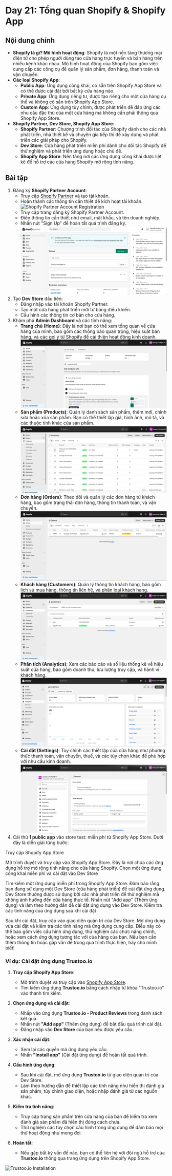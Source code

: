 # Day 21: Tổng quan Shopify & Shopify App

## Nội dung chính
- **Shopify là gì? Mô hình hoạt động**: Shopify là một nền tảng thương mại điện tử cho phép người dùng tạo cửa hàng trực tuyến và bán hàng trên nhiều kênh khác nhau. Mô hình hoạt động của Shopify bao gồm việc cung cấp các công cụ để quản lý sản phẩm, đơn hàng, thanh toán và vận chuyển.
- **Các loại Shopify App**:
    - **Public App**: Ứng dụng công khai, có sẵn trên Shopify App Store và có thể được cài đặt bởi bất kỳ cửa hàng nào.
    - **Private App**: Ứng dụng riêng tư, được tạo riêng cho một cửa hàng cụ thể và không có sẵn trên Shopify App Store.
    - **Custom App**: Ứng dụng tùy chỉnh, được phát triển để đáp ứng các nhu cầu đặc thù của một cửa hàng mà không cần phải thông qua Shopify App Store.
- **Shopify Partner, Dev Store, Shopify App Store**:
    - **Shopify Partner**: Chương trình đối tác của Shopify dành cho các nhà phát triển, nhà thiết kế và chuyên gia tiếp thị để xây dựng và phát triển các giải pháp cho Shopify.
    - **Dev Store**: Cửa hàng phát triển miễn phí dành cho đối tác Shopify để thử nghiệm và phát triển ứng dụng hoặc chủ đề.
    - **Shopify App Store**: Nền tảng nơi các ứng dụng công khai được liệt kê để hỗ trợ các cửa hàng Shopify mở rộng tính năng.

## Bài tập
1. Đăng ký **Shopify Partner Account**:
     - Truy cập [Shopify Partner](https://partners.shopify.com/) và tạo tài khoản.
     - Hoàn thành các thông tin cần thiết để kích hoạt tài khoản.
    ![Shopify Partner Account Registration](https://via.placeholder.com/800x400?text=Shopify+Partner+Account+Registration)
    - Truy cập trang đăng ký Shopify Partner Account.
    - Điền thông tin cần thiết như email, mật khẩu, và tên doanh nghiệp.
    - Nhấn nút "Sign Up" để hoàn tất quá trình đăng ký.
        ![Shopify Partner Account Sign Up](screenshot/image.png)
2. Tạo **Dev Store** đầu tiên:
     - Đăng nhập vào tài khoản Shopify Partner.
     - Tạo một cửa hàng phát triển mới từ bảng điều khiển.
     - Cấu hình các thông tin cơ bản cho cửa hàng.
3. Khám phá **Admin Dashboard** và các tính năng:
    - **Trang chủ (Home)**: Đây là nơi bạn có thể xem tổng quan về cửa hàng của mình, bao gồm các thông báo quan trọng, hiệu suất bán hàng, và các gợi ý từ Shopify để cải thiện hoạt động kinh doanh.
    ![alt text](screenshot/image1.png)
    - **Sản phẩm (Products)**: Quản lý danh sách sản phẩm, thêm mới, chỉnh sửa hoặc xóa sản phẩm. Bạn có thể thiết lập giá, hình ảnh, mô tả, và các thuộc tính khác của sản phẩm.
    ![alt text](screenshot/image2.png)
    - **Đơn hàng (Orders)**: Theo dõi và quản lý các đơn hàng từ khách hàng, bao gồm trạng thái đơn hàng, thông tin thanh toán, và vận chuyển.
    ![alt text](screenshot/image-1.png)
    - **Khách hàng (Customers)**: Quản lý thông tin khách hàng, bao gồm lịch sử mua hàng, thông tin liên hệ, và phân loại khách hàng.
    ![alt text](screenshot/image-2.png)
    - **Phân tích (Analytics)**: Xem các báo cáo và số liệu thống kê về hiệu suất cửa hàng, bao gồm doanh thu, lưu lượng truy cập, và hành vi khách hàng.
     ![alt text](screenshot/image-3.png)
    - **Cài đặt (Settings)**: Tùy chỉnh các thiết lập của cửa hàng như phương thức thanh toán, vận chuyển, thuế, và các tùy chọn khác để phù hợp với nhu cầu kinh doanh.
    ![alt text](screenshot/image-4.png)
4. Cài thử **1 public app** vào store test:
    miễn phí từ Shopify App Store. Dưới đây là diễn giải từng bước:

Truy cập Shopify App Store

Mở trình duyệt và truy cập vào Shopify App Store. Đây là nơi chứa các ứng dụng hỗ trợ mở rộng tính năng cho cửa hàng Shopify.
Chọn một ứng dụng công khai miễn phí và cài đặt vào Dev Store

Tìm kiếm một ứng dụng miễn phí trong Shopify App Store.
Đảm bảo rằng bạn đang sử dụng một Dev Store (cửa hàng phát triển) để cài đặt ứng dụng. Dev Store thường được sử dụng bởi các nhà phát triển để thử nghiệm mà không ảnh hưởng đến cửa hàng thực tế.
Nhấn nút "Add app" (Thêm ứng dụng) và làm theo hướng dẫn để cài đặt ứng dụng vào Dev Store.
Kiểm tra các tính năng của ứng dụng sau khi cài đặt

Sau khi cài đặt, truy cập vào giao diện quản trị của Dev Store.
Mở ứng dụng vừa cài đặt và kiểm tra các tính năng mà ứng dụng cung cấp. Điều này có thể bao gồm việc cấu hình ứng dụng, thử nghiệm các chức năng chính, hoặc xem cách ứng dụng tương tác với cửa hàng của bạn.
Nếu bạn cần thêm thông tin hoặc gặp vấn đề trong quá trình thực hiện, hãy cho mình biết!
### Ví dụ: Cài đặt ứng dụng Trustoo.io

1. **Truy cập Shopify App Store**:
    - Mở trình duyệt và truy cập vào [Shopify App Store](https://apps.shopify.com/).
    - Tìm kiếm ứng dụng **Trustoo.io** bằng cách nhập từ khóa "Trustoo.io" vào thanh tìm kiếm.

2. **Chọn ứng dụng và cài đặt**:
    - Nhấp vào ứng dụng **Trustoo.io - Product Reviews** trong danh sách kết quả.
    - Nhấn nút **"Add app"** (Thêm ứng dụng) để bắt đầu quá trình cài đặt.
    - Đăng nhập vào **Dev Store** của bạn nếu được yêu cầu.

3. **Xác nhận cài đặt**:
    - Xem lại các quyền mà ứng dụng yêu cầu.
    - Nhấn **"Install app"** (Cài đặt ứng dụng) để hoàn tất quá trình.

4. **Cấu hình ứng dụng**:
    - Sau khi cài đặt, mở ứng dụng **Trustoo.io** từ giao diện quản trị của Dev Store.
    - Làm theo hướng dẫn để thiết lập các tính năng như hiển thị đánh giá sản phẩm, tùy chỉnh giao diện, hoặc nhập đánh giá từ các nguồn khác.

5. **Kiểm tra tính năng**:
    - Truy cập trang sản phẩm trên cửa hàng của bạn để kiểm tra xem đánh giá sản phẩm đã hiển thị đúng cách chưa.
    - Thử nghiệm các tùy chọn cấu hình trong ứng dụng để đảm bảo mọi thứ hoạt động như mong đợi.

6. **Hoàn tất**:
    - Nếu gặp bất kỳ vấn đề nào, bạn có thể liên hệ với đội ngũ hỗ trợ của **Trustoo.io** thông qua trang ứng dụng trên Shopify App Store.

![Trustoo.io Installation](https://via.placeholder.com/800x400?text=Trustoo.io+Installation)
